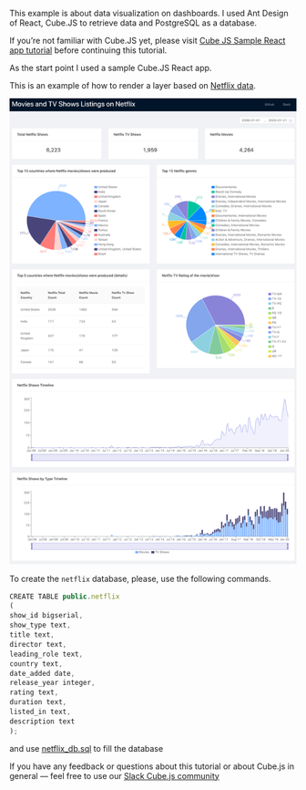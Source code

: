 This example is about data visualization on dashboards. I used Ant Design of React, Cube.JS to retrieve data and PostgreSQL as a database. 

If you’re not familiar with Cube.JS yet, please visit [Cube JS Sample React app tutorial](https://cube.dev/blog/cubejs-open-source-dashboard-framework-ultimate-guide/) before continuing this tutorial.

As the start point I used a sample Cube.JS React app.

This is an example of how to render a layer based on [Netflix data](https://www.kaggle.com/shivamb/netflix-shows).

![alt text](public_netflix_screenshot.png)

To create the `netflix` database, please, use the following commands.

```javascript
CREATE TABLE public.netflix
(    
show_id bigserial,   
show_type text,
title text,
director text,
leading_role text,
country text,
date_added date,
release_year integer,
rating text,
duration text,
listed_in text,
description text
);
```
and use [netflix_db.sql](./netflix_db.sql) to fill the database 

If you have any feedback or questions about this tutorial or about Cube.js in general — feel free to use our [Slack Cube.js community](http://slack.cube.dev/)